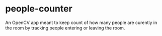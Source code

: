 # people-counter
An OpenCV app meant to keep count of how many people are curently in the room by tracking people entering or leaving the room.
